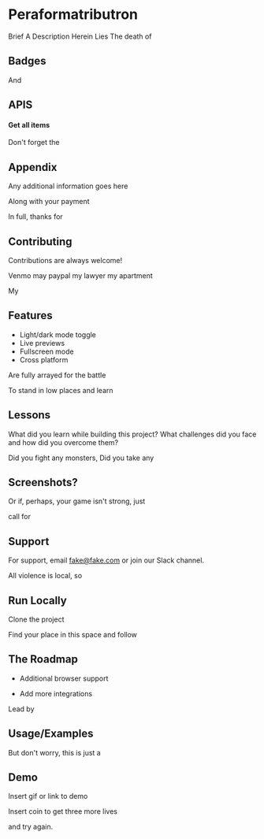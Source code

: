 
# Peraformatributron

Brief A Description Herein Lies
The death of



## Badges

And

## APIS

#### Get all items

Don't forget the



  
## Appendix

Any additional information goes here

  Along with your payment

  In full, thanks for

  
## Contributing

Contributions are always welcome!

Venmo may paypal my lawyer my apartment

My 



  
## Features

- Light/dark mode toggle
- Live previews
- Fullscreen mode
- Cross platform

Are fully arrayed for the battle

To stand in low places and learn


  
## Lessons

What did you learn while building this project? What challenges did you face and how did you overcome them?

Did you fight any monsters, Did you take any


## Screenshots?

Or if, perhaps, your game isn't strong, just

call for 



  
## Support

For support, email fake@fake.com or join our Slack channel.

All violence is local, so 


## Run Locally

Clone the project

Find your place in this space and follow




  
## The Roadmap

- Additional browser support

- Add more integrations

Lead by


  
## Usage/Examples

But don't worry, this is just a



  
## Demo

Insert gif or link to demo

Insert coin to get three more lives

and try again.
